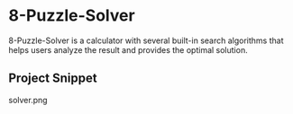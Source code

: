 # 8-Puzzle-Solver

8-Puzzle-Solver is a calculator with several built-in search algorithms that helps users analyze the result and provides the optimal solution.

## Project Snippet


solver.png
